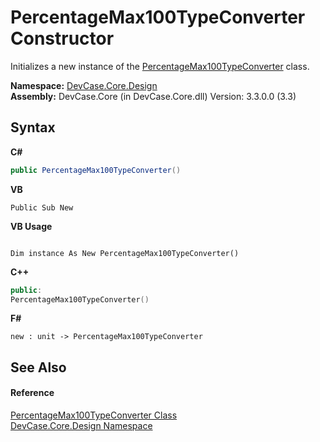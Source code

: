 # PercentageMax100TypeConverter Constructor 
 

Initializes a new instance of the <a href="T_DevCase_Core_Design_PercentageMax100TypeConverter">PercentageMax100TypeConverter</a> class.

**Namespace:**&nbsp;<a href="N_DevCase_Core_Design">DevCase.Core.Design</a><br />**Assembly:**&nbsp;DevCase.Core (in DevCase.Core.dll) Version: 3.3.0.0 (3.3)

## Syntax

**C#**<br />
``` C#
public PercentageMax100TypeConverter()
```

**VB**<br />
``` VB
Public Sub New
```

**VB Usage**<br />
``` VB Usage

Dim instance As New PercentageMax100TypeConverter()
```

**C++**<br />
``` C++
public:
PercentageMax100TypeConverter()
```

**F#**<br />
``` F#
new : unit -> PercentageMax100TypeConverter
```


## See Also


#### Reference
<a href="T_DevCase_Core_Design_PercentageMax100TypeConverter">PercentageMax100TypeConverter Class</a><br /><a href="N_DevCase_Core_Design">DevCase.Core.Design Namespace</a><br />